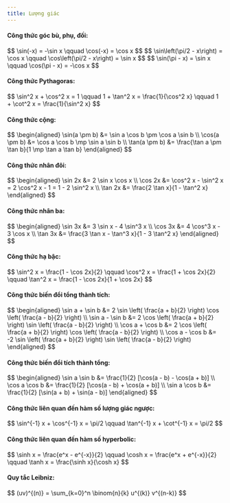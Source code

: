 ```yaml
---
title: Lượng giác
---
```


<style>
{`
.block-equation {
    border: 2px solid green;
    background-color: white;
    color: black;
    padding: 5px;
    width: 90%;
    margin: auto;
    margin-bottom: 50px;
}
`}
</style>

#### Công thức góc bù, phụ, đối:

<div class='block-equation'>
$$
\sin(-x) = -\sin x
\qquad
\cos(-x) = \cos x
$$
$$
\sin\left(\pi/2 - x\right) = \cos x
\qquad
\cos\left(\pi/2 - x\right) = \sin x
$$
$$
\sin(\pi - x) = \sin x
\qquad
\cos(\pi - x) = -\cos x
$$
</div>

#### Công thức Pythagoras:

<div class='block-equation'>
$$
\sin^2 x + \cos^2 x = 1
\qquad
1 + \tan^2 x = \frac{1}{\cos^2 x}
\qquad
1 + \cot^2 x = \frac{1}{\sin^2 x}
$$
</div>

#### Công thức cộng:

<div class='block-equation'>
$$
\begin{aligned}
\sin(a \pm b) &= \sin a \cos b \pm \cos a \sin b \\
\cos(a \pm b) &= \cos a \cos b \mp \sin a \sin b \\
\tan(a \pm b) &= \frac{\tan a \pm \tan b}{1 \mp \tan a \tan b}
\end{aligned}
$$
</div>

#### Công thức nhân đôi:

<div class='block-equation'>
$$
\begin{aligned}
\sin 2x &= 2 \sin x \cos x \\
\cos 2x &= \cos^2 x - \sin^2 x = 2 \cos^2 x - 1 = 1 - 2 \sin^2 x \\
\tan 2x &= \frac{2 \tan x}{1 - \tan^2 x}
\end{aligned}
$$
</div>

#### Công thức nhân ba:

<div class='block-equation'>
$$
\begin{aligned}
\sin 3x &= 3 \sin x - 4 \sin^3 x \\
\cos 3x &= 4 \cos^3 x - 3 \cos x \\
\tan 3x &= \frac{3 \tan x - \tan^3 x}{1 - 3 \tan^2 x}
\end{aligned}
$$
</div>

#### Công thức hạ bậc:

<div class='block-equation'>
$$
\sin^2 x = \frac{1 - \cos 2x}{2}
\qquad
\cos^2 x = \frac{1 + \cos 2x}{2}
\qquad
\tan^2 x = \frac{1 - \cos 2x}{1 + \cos 2x}
$$
</div>

#### Công thức biến đổi tổng thành tích:

<div class='block-equation'>
$$
\begin{aligned}
\sin a + \sin b &= 2 \sin \left( \frac{a + b}{2} \right) \cos \left( \frac{a - b}{2} \right) \\
\sin a - \sin b &= 2 \cos \left( \frac{a + b}{2} \right) \sin \left( \frac{a - b}{2} \right) \\
\cos a + \cos b &= 2 \cos \left( \frac{a + b}{2} \right) \cos \left( \frac{a - b}{2} \right) \\
\cos a - \cos b &= -2 \sin \left( \frac{a + b}{2} \right) \sin \left( \frac{a - b}{2} \right)
\end{aligned}
$$
</div>

#### Công thức biến đổi tích thành tổng:

<div class='block-equation'>
$$
\begin{aligned}
\sin a \sin b &= \frac{1}{2} [\cos(a - b) - \cos(a + b)] \\
\cos a \cos b &= \frac{1}{2} [\cos(a - b) + \cos(a + b)] \\
\sin a \cos b &= \frac{1}{2} [\sin(a + b) + \sin(a - b)]
\end{aligned}
$$
</div>

#### Công thức liên quan đến hàm số lượng giác ngược:

<div class='block-equation'>
$$
\sin^{-1} x + \cos^{-1} x = \pi/2
\qquad
\tan^{-1} x + \cot^{-1} x = \pi/2
$$
</div>

#### Công thức liên quan đến hàm số hyperbolic:

<div class='block-equation'>
$$
\sinh x = \frac{e^x - e^{-x}}{2}
\qquad
\cosh x = \frac{e^x + e^{-x}}{2}
\qquad
\tanh x = \frac{\sinh x}{\cosh x}
$$
</div>

#### Quy tắc Leibniz:
<div class='block-equation'>
$$
(uv)^{(n)} = \sum_{k=0}^n \binom{n}{k} u^{(k)} v^{(n-k)}
$$
</div>